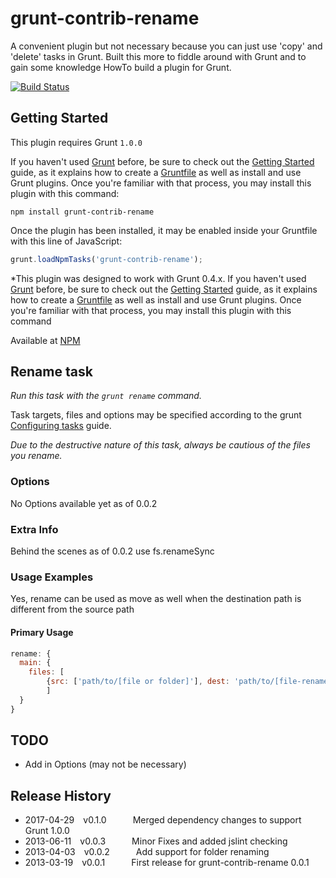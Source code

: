 grunt-contrib-rename
===============================================
A convenient plugin but not necessary because you can just use 'copy' and 'delete' tasks in Grunt.  Built
this more to fiddle around with Grunt and to gain some knowledge HowTo build a plugin for Grunt.

[![Build Status](https://travis-ci.org/jasonlam604/grunt-contrib-rename.png)](https://travis-ci.org/jasonlam604/grunt-contrib-rename)

## Getting Started
This plugin requires Grunt `1.0.0`

If you haven't used [Grunt](http://gruntjs.com/) before, be sure to check out the [Getting Started](http://gruntjs.com/getting-started) guide, as it explains how to create a [Gruntfile](http://gruntjs.com/sample-gruntfile) as well as install and use Grunt plugins. Once you're familiar with that process, you may install this plugin with this command:

```shell
npm install grunt-contrib-rename
```

Once the plugin has been installed, it may be enabled inside your Gruntfile with this line of JavaScript:

```js
grunt.loadNpmTasks('grunt-contrib-rename');
```

*This plugin was designed to work with Grunt 0.4.x. If you haven't used [Grunt](http://gruntjs.com/) before, be sure to check out the [Getting Started](http://gruntjs.com/getting-started) guide, as it explains how to create a [Gruntfile](http://gruntjs.com/sample-gruntfile) as well as install and use Grunt plugins. Once you're familiar with that process, you may install this plugin with this command

Available at [NPM](https://www.npmjs.com/package/grunt-contrib-rename)

## Rename task
_Run this task with the `grunt rename` command._

Task targets, files and options may be specified according to the grunt [Configuring tasks](http://gruntjs.com/configuring-tasks) guide.

*Due to the destructive nature of this task, always be cautious of the files you rename.*
### Options

No Options available yet as of 0.0.2

### Extra Info
Behind the scenes as of 0.0.2 use fs.renameSync

### Usage Examples

Yes, rename can be used as move as well when the destination path is different from the source path

#### Primary Usage

```js
rename: {
  main: {
    files: [
  		{src: ['path/to/[file or folder]'], dest: 'path/to/[file-renamed or folder-renamed]'},
		]
  }
}
```

## TODO

 * Add in Options (may not be necessary)

## Release History
 * 2017-04-29 v0.1.0   Merged dependency changes to support Grunt 1.0.0
 * 2013-06-11 v0.0.3   Minor Fixes and added jslint checking
 * 2013-04-03 v0.0.2   Add support for folder renaming
 * 2013-03-19 v0.0.1   First release for grunt-contrib-rename 0.0.1
